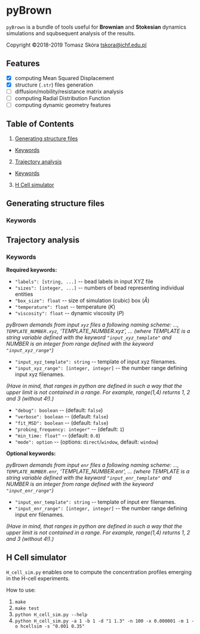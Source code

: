 # pyBrown

`pyBrown` is a bundle of tools useful for **Brownian** and **Stokesian** dynamics
simulations and squbsequent analysis of the results.

Copyright ©2018-2019 Tomasz Skóra [tskora@ichf.edu.pl](mailto:tskora@ichf.edu.pl)

## Features

- [x] computing Mean Squared Displacement
- [x] structure (`.str`) files generation
- [ ] diffusion/mobility/resistance matrix analysis
- [ ] computing Radial Distribution Function
- [ ] computing dynamic geometry features

## Table of Contents

1. [Generating structure files](#strs)
* [Keywords](#strs.keywords)
2. [Trajectory analysis](#traj)
* [Keywords](#traj.keywords)
3. [H Cell simulator](#hcells)

<a name="strs"></a>
## Generating structure files
<a name="strs.keywords"></a>
### Keywords

<a name="traj"></a>
## Trajectory analysis
<a name="traj.keywords"></a>
### Keywords
**Required keywords:**

* `"labels": [string, ...]` -- bead labels in input XYZ file
* `"sizes": [integer, ...]` -- numbers of bead representing individual entities
* `"box_size": float` -- size of simulation (cubic) box (*Å*)
* `"temperature": float` -- temperature (*K*)
* `"viscosity": float` -- dynamic viscosity (*P*)

*pyBrown demands from input `xyz` files a following naming scheme:
..., `TEMPLATE_NUMBER.xyz`, 'TEMPLATE_NUMBER.xyz', ...
(where TEMPLATE is a string variable defined with the keyword `"input_xyz_template"` and NUMBER is an integer from range defined with the keyword `"input_xyz_range"`)*

* `"input_xyz_template": string` -- template of input xyz filenames.
* `"input_xyz_range": [integer, integer]` -- the number range defining input xyz filenames.

*(Have in mind, that ranges in python are defined in such a way that the upper limit is not contained in a range. For example, range(1,4) returns 1, 2 and 3 (without 4!).)*

* `"debug": boolean` -- (default: `false`)
* `"verbose": boolean` -- (default: `false`)
* `"fit_MSD": boolean` -- (default: `false`)
* `"probing_frequency: integer"` -- (default: `1`)
* `"min_time: float"` -- (default: `0.0`)
* `"mode": option` -- (options: `direct`/`window`, default: `window`)

**Optional keywords:**

*pyBrown demands from input `enr` files a following naming scheme:
..., `TEMPLATE_NUMBER.enr`, 'TEMPLATE_NUMBER.enr', ...
(where TEMPLATE is a string variable defined with the keyword `"input_enr_template"` and NUMBER is an integer from range defined with the keyword `"input_enr_range"`)*

* `"input_enr_template": string` -- template of input enr filenames.
* `"input_enr_range": [integer, integer]` -- the number range defining input enr filenames.

*(Have in mind, that ranges in python are defined in such a way that the upper limit is not contained in a range. For example, range(1,4) returns 1, 2 and 3 (without 4!).)*

<a name="hcells"></a>
## H Cell simulator

`H_cell_sim.py` enables one to compute the concentration profiles emerging in the H-cell experiments.

How to use:

1. `make`
2. `make test`
3. `python H_cell_sim.py --help`
4. `python H_cell_sim.py -a 1 -b 1 -d "1 1.3" -n 100 -x 0.000001 -m 1 -o hcellsim -s "0.001 0.35"`
